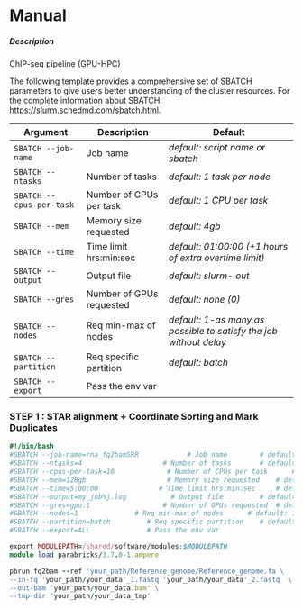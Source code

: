 # Manual
##### Description
ChIP-seq pipeline (GPU-HPC)

The following template provides a comprehensive set of SBATCH parameters to give users better understanding of the cluster resources.
For the complete information about SBATCH: https://slurm.schedmd.com/sbatch.html.

| Argument | Description | Default
|---|---|---|
|`SBATCH --job-name` |           Job name		  |*default: script name or sbatch*|
|`SBATCH --ntasks`      |              Number of tasks		 | *default: 1 task per node*
|`SBATCH --cpus-per-task`|             Number of CPUs per task	 | *default: 1 CPU per task*
|`SBATCH --mem `       |            Memory size requested	 | *default: 4gb*
|`SBATCH --time `     |         Time limit hrs:min:sec	 | *default: 01:00:00 (+1 hours of extra overtime limit)*
|`SBATCH --output`|           Output file		 | *default: slurm-<jobid>.out*
|`SBATCH --gres   `       |        Number of GPUs requested  |*default: none (0)*
|`SBATCH --nodes   `           | Req min-max of nodes      |*default: 1-as many as possible to satisfy the job without delay*
|`SBATCH --partition	`      | Req specific partition   | *default: batch*
|`SBATCH --export	`	  |    Pass the env var

### STEP 1 : STAR alignment + Coordinate Sorting and Mark Duplicates
```ruby
#!/bin/bash
#SBATCH --job-name=rna_fq2bamSRR            # Job name		  # default: script name or sbatch
#SBATCH --ntasks=4                    # Number of tasks		  # default: 1 task per node
#SBATCH --cpus-per-task=10             # Number of CPUs per task	  # default: 1 CPU per task 
#SBATCH --mem=128gb                    # Memory size requested	  # default: 4gb
#SBATCH --time=5:00:00               # Time limit hrs:min:sec	  # default: 01:00:00 (+1 hours of extra overtime limit) 
#SBATCH --output=my_job%j.log           # Output file		  # default: slurm-<jobid>.out
#SBATCH --gres=gpu:1                  # Number of GPUs requested  # default: none (0)
#SBATCH --nodes=1              # Req min-max of nodes      # default: 1-as many as possible to satisfy the job without delay
#SBATCH --partition=batch	      # Req specific partition    # default: batch
#SBATCH --export=ALL		      # Pass the env var

export MODULEPATH=/shared/software/modules:$MODULEPATH
module load parabricks/3.7.0-1.ampere

pbrun fq2bam --ref 'your_path/Reference_genome/Reference_genome.fa \
--in-fq 'your_path/your_data'_1.fastq 'your_path/your_data'_2.fastq  \
--out-bam 'your_path/your_data.bam' \
--tmp-dir 'your_path/your_data_tmp'

```
